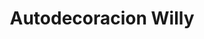 ---
title: "Autodecoracion Willy"
url: /moravia/autodecoracion-willy/
shop: reparación de automóviles
---